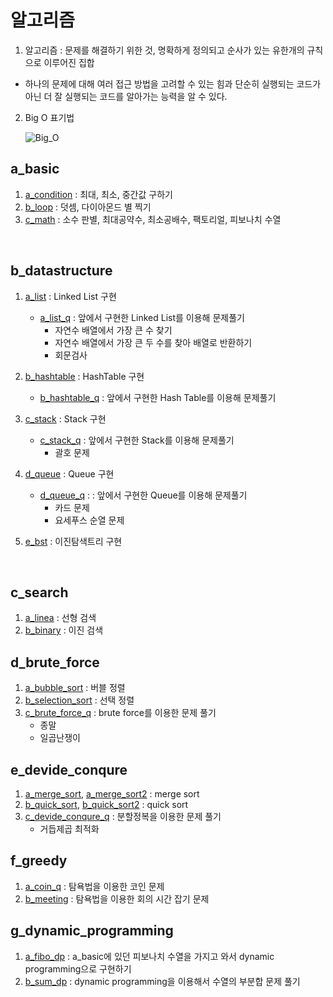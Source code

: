 # 알고리즘
1. 알고리즘 : 문제를 해결하기 위한 것, 명확하게 정의되고 순사가 있는 유한개의 규칙으로 이루어진 집합
- 하나의 문제에 대해 여러 접근 방법을 고려할 수 있는 힘과 단순히 실행되는 코드가 아닌 더 잘 실행되는 코드를 알아가는 능력을 알 수 있다.

2. Big O 표기법

    ![Big_O](https://images.velog.io/images/gillog/post/1506c01a-ba40-4255-b549-03c8bb038049/1.png)


## a_basic
1. [a_condition](https://github.com/Imshyeon/Algorithm/blob/main/a_basic/a_condition.py) : 최대, 최소, 중간값 구하기
2. [b_loop](https://github.com/Imshyeon/Algorithm/blob/main/a_basic/b_loop.py) : 덧셈, 다이아몬드 별 찍기
3. [c_math](https://github.com/Imshyeon/Algorithm/blob/main/a_basic/c_math.py) : 소수 판별, 최대공약수, 최소공배수, 팩토리얼, 피보나치 수열

<br>

## b_datastructure
1. [a_list](https://github.com/Imshyeon/Algorithm/blob/main/b_datastructure/a_list.py) : Linked List 구현
    - [a_list_q](https://github.com/Imshyeon/Algorithm/blob/main/b_datastructure/a_list_q.py) : 앞에서 구현한 Linked List를 이용해 문제풀기
        - 자연수 배열에서 가장 큰 수 찾기
        - 자연수 배열에서 가장 큰 두 수를 찾아 배열로 반환하기
        - 회문검사

2. [b_hashtable](https://github.com/Imshyeon/Algorithm/blob/main/b_datastructure/b_hashtable.py) : HashTable 구현
    - [b_hashtable_q](https://github.com/Imshyeon/Algorithm/blob/main/b_datastructure/b_hashtable_q.py) : 앞에서 구현한 Hash Table를 이용해 문제풀기
    
3. [c_stack](https://github.com/Imshyeon/Algorithm/blob/main/b_datastructure/c_stack.py) : Stack 구현
    - [c_stack_q](https://github.com/Imshyeon/Algorithm/blob/main/b_datastructure/c_stack_q.py) : 앞에서 구현한 Stack를 이용해 문제풀기
        - 괄호 문제
        
4. [d_queue](https://github.com/Imshyeon/Algorithm/blob/main/b_datastructure/d_queue.py) : Queue 구현
    - [d_queue_q](https://github.com/Imshyeon/Algorithm/blob/main/b_datastructure/d_queue_q.py) : : 앞에서 구현한 Queue를 이용해 문제풀기
        - 카드 문제
        - 요세푸스 순열 문제

5. [e_bst](https://github.com/Imshyeon/Algorithm/blob/main/b_datastructure/e_bst.py) : 이진탐색트리 구현

<br>

## c_search
1. [a_linea](https://github.com/Imshyeon/Algorithm/blob/main/c_search/a_linear.py) : 선형 검색
2. [b_binary](https://github.com/Imshyeon/Algorithm/blob/main/c_search/b_binary.py) : 이진 검색

## d_brute_force
1. [a_bubble_sort](https://github.com/Imshyeon/Algorithm/blob/main/d_brute_force/a_bubble_sort.py) : 버블 정렬
2. [b_selection_sort](https://github.com/Imshyeon/Algorithm/blob/main/d_brute_force/b_selection_sort.py) : 선택 정렬
3. [c_brute_force_q](https://github.com/Imshyeon/Algorithm/blob/main/d_brute_force/c_brute_force_q.py) : brute force를 이용한 문제 풀기
    - 종말
    - 일곱난쟁이

## e_devide_conqure
1. [a_merge_sort](https://github.com/Imshyeon/Algorithm/blob/main/e_devide_conqure/a_merge_sort.py), [a_merge_sort2](https://github.com/Imshyeon/Algorithm/blob/main/e_devide_conqure/a_merge_sort2.py) : merge sort
2. [b_quick_sort](https://github.com/Imshyeon/Algorithm/blob/main/e_devide_conqure/b_quick_sort.py), [b_quick_sort2](https://github.com/Imshyeon/Algorithm/blob/main/e_devide_conqure/b_quick_sort2.py) : quick sort
3. [c_devide_conqure_q](https://github.com/Imshyeon/Algorithm/blob/main/e_devide_conqure/c_devide_conqure_q.py) : 분할정복을 이용한 문제 풀기
    - 거듭제곱 최적화

## f_greedy
1. [a_coin_q](https://github.com/Imshyeon/Algorithm/blob/main/f_greedy/a_coin_q.py) : 탐욕법을 이용한 코인 문제
2. [b_meeting](https://github.com/Imshyeon/Algorithm/blob/main/f_greedy/b_meeting.py) : 탐욕법을 이용한 회의 시간 잡기 문제

## g_dynamic_programming
1. [a_fibo_dp](https://github.com/Imshyeon/Algorithm/blob/main/g_dynamic_programming/a_fibo_dp.py) : a_basic에 있던 피보나치 수열을 가지고 와서 dynamic programming으로 구현하기
2. [b_sum_dp](https://github.com/Imshyeon/Algorithm/blob/main/g_dynamic_programming/b_sum_dp.py) : dynamic programming을 이용해서 수열의 부분합 문제 풀기
